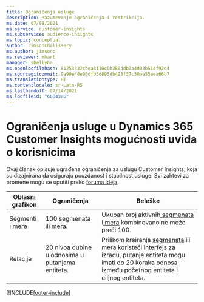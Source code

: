 ```yaml
---
title: Ograničenja usluge
description: Razumevanje ograničenja i restrikcija.
ms.date: 07/08/2021
ms.service: customer-insights
ms.subservice: audience-insights
ms.topic: conceptual
author: JimsonChalissery
ms.author: jimsonc
ms.reviewer: mhart
manager: shellyha
ms.openlocfilehash: 81253332cbea3110c0b3804db3a4d03b514f92d4
ms.sourcegitcommit: 9a99e48e96dfb3d895db428f37c30ae55eea66b7
ms.translationtype: HT
ms.contentlocale: sr-Latn-RS
ms.lasthandoff: 07/14/2021
ms.locfileid: "6604386"
---
```

# <a name="service-limits-in-dynamics-365-customer-insights-audience-insights-capability"></a>Ograničenja usluge u Dynamics 365 Customer Insights mogućnosti uvida o korisnicima

Ovaj članak opisuje ugrađena ograničenja za uslugu Customer Insights, koja su dizajnirana da osiguraju pouzdanost i stabilnost usluge. Svi zahtevi za promene mogu se uputiti preko [foruma ideja](https://go.microsoft.com/fwlink/?linkid=2074172). 
 
| Oblasni grafikon  | Ograničenja  | Beleške |
|-------------|---------------------------------------------------------------------|---------------------------------------------------------------------|
| Segmenti i mere | 100 segmenata ili mera. | Ukupan broj aktivnih[ segmenata](segments.md) i[ mera](measures.md) kombinovano ne može preći 100.  |
| Relacije | 20 nivoa dubine u odnosima u putanjama entiteta. | Prilikom kreiranja [segmenata](segments.md) ili [mera](measures.md) koristeći interfejs za izradu, putanje entiteta mogu imati do 20 koraka odnosa između početnog entiteta i ciljnog entiteta.  |


[!INCLUDE[footer-include](../includes/footer-banner.md)]